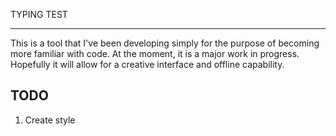 TYPING TEST
**********

This is a tool that I've been developing simply for the purpose of becoming more familiar with code. At the moment, it is a major work in progress. Hopefully it will allow for a creative interface and offline capability.

TODO
----
1. Create style